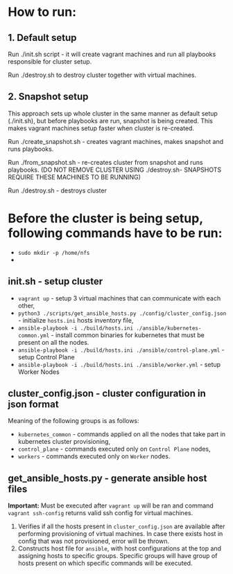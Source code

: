 # How to run:
## 1. Default setup
Run ./init.sh script - it will create vagrant machines and run all playbooks responsible for cluster setup.

Run ./destroy.sh to destroy cluster together with virtual machines.
## 2. Snapshot setup
This approach sets up whole cluster in the same manner as default setup (./init.sh), but before playbooks are run,
snapshot is being created. This makes vagrant machines setup faster when cluster is re-created.

Run ./create_snapshot.sh - creates vagrant machines, makes snapshot and runs playbooks.

Run ./from_snapshot.sh - re-creates cluster from snapshot and runs playbooks.
(DO NOT REMOVE CLUSTER USING ./destroy.sh- SNAPSHOTS REQUIRE THESE MACHINES TO BE RUNNING)

Run ./destroy.sh - destroys cluster

# Before the cluster is being setup, following commands have to be run:
- `sudo mkdir -p /home/nfs`
- 


## init.sh - setup cluster
- `vagrant up` - setup 3 virtual machines that can communicate with each other,
- `python3 ./scripts/get_ansible_hosts.py ./config/cluster_config.json` - initialize `hosts.ini` hosts inventory file,
- `ansible-playbook -i ./build/hosts.ini ./ansible/kubernetes-common.yml` - install common binaries for kubernetes that must be present on all the nodes.
- `ansible-playbook -i ./build/hosts.ini ./ansible/control-plane.yml` - setup Control Plane
- `ansible-playbook -i ./build/hosts.ini ./ansible/worker.yml` - setup Worker Nodes

## cluster_config.json - cluster configuration in json format
Meaning of the following groups is as follows:
- `kubernetes_common` - commands applied on all the nodes that take part in kubernetes cluster provisioning,
- `control_plane` - commands executed only on `Control Plane` nodes,
- `workers` - commands executed only on `Worker` nodes.


## get_ansible_hosts.py - generate ansible host files
__Important:__ Must be executed after `vagrant up` will be ran and command `vagrant ssh-config` returns valid ssh config for virtual machines.

1) Verifies if all the hosts present in `cluster_config.json` are available after performing provisioning of virtual machines. In case there exists host in config that was not provisioned, error will be thrown.
2) Constructs host file for `ansible`, with host configurations at the top and assigning hosts to specific groups. Specific groups will have group of hosts present on which specific commands will be executed.

